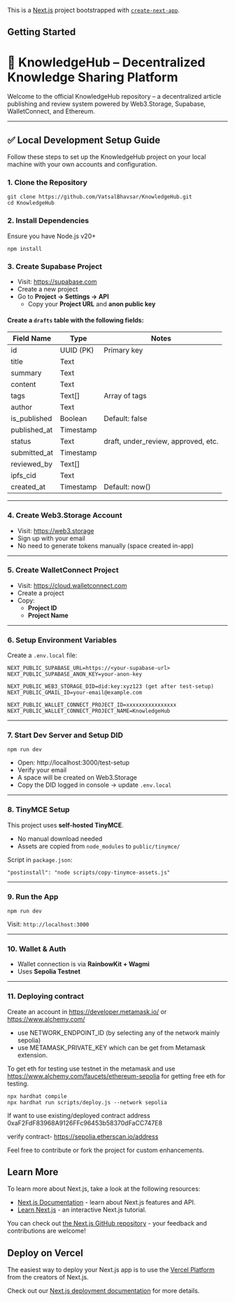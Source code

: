 This is a [Next.js](https://nextjs.org) project bootstrapped with [`create-next-app`](https://nextjs.org/docs/app/api-reference/cli/create-next-app).

## Getting Started

# 🧠 KnowledgeHub – Decentralized Knowledge Sharing Platform

Welcome to the official KnowledgeHub repository – a decentralized article publishing and review system powered by Web3.Storage, Supabase, WalletConnect, and Ethereum.

---

## ✅ Local Development Setup Guide

Follow these steps to set up the KnowledgeHub project on your local machine with your own accounts and configuration.

### 1. Clone the Repository

```
git clone https://github.com/VatsalBhavsar/KnowledgeHub.git
cd KnowledgeHub
```

### 2. Install Dependencies

Ensure you have Node.js v20+

```
npm install
```

### 3. Create Supabase Project

- Visit: https://supabase.com
- Create a new project
- Go to **Project → Settings → API**
  - Copy your **Project URL** and **anon public key**

#### Create a `drafts` table with the following fields:

| Field Name   | Type      | Notes                               |
| ------------ | --------- | ----------------------------------- |
| id           | UUID (PK) | Primary key                         |
| title        | Text      |                                     |
| summary      | Text      |                                     |
| content      | Text      |                                     |
| tags         | Text[]    | Array of tags                       |
| author       | Text      |                                     |
| is_published | Boolean   | Default: false                      |
| published_at | Timestamp |                                     |
| status       | Text      | draft, under_review, approved, etc. |
| submitted_at | Timestamp |                                     |
| reviewed_by  | Text[]    |                                     |
| ipfs_cid     | Text      |                                     |
| created_at   | Timestamp | Default: now()                      |

---

### 4. Create Web3.Storage Account

- Visit: https://web3.storage
- Sign up with your email
- No need to generate tokens manually (space created in-app)

---

### 5. Create WalletConnect Project

- Visit: https://cloud.walletconnect.com
- Create a project
- Copy:
  - **Project ID**
  - **Project Name**

---

### 6. Setup Environment Variables

Create a `.env.local` file:

```
NEXT_PUBLIC_SUPABASE_URL=https://<your-supabase-url>
NEXT_PUBLIC_SUPABASE_ANON_KEY=your-anon-key

NEXT_PUBLIC_WEB3_STORAGE_DID=did:key:xyz123 (get after test-setup)
NEXT_PUBLIC_GMAIL_ID=your-email@example.com

NEXT_PUBLIC_WALLET_CONNECT_PROJECT_ID=xxxxxxxxxxxxxxxx
NEXT_PUBLIC_WALLET_CONNECT_PROJECT_NAME=KnowledgeHub
```

---

### 7. Start Dev Server and Setup DID

```
npm run dev
```

- Open: http://localhost:3000/test-setup
- Verify your email
- A space will be created on Web3.Storage
- Copy the DID logged in console → update `.env.local`

---

### 8. TinyMCE Setup

This project uses **self-hosted TinyMCE**.

- No manual download needed
- Assets are copied from `node_modules` to `public/tinymce/`

Script in `package.json`:

```
"postinstall": "node scripts/copy-tinymce-assets.js"
```

---

### 9. Run the App

```
npm run dev
```

Visit: `http://localhost:3000`

---

### 10. Wallet & Auth

- Wallet connection is via **RainbowKit + Wagmi**
- Uses **Sepolia Testnet**

---

### 11. Deploying contract

Create an account in https://developer.metamask.io/ or https://www.alchemy.com/

- use NETWORK_ENDPOINT_ID (by selecting any of the network mainly sepolia)
- use METAMASK_PRIVATE_KEY which can be get from Metamask extension.

To get eth for testing use testnet in the metamask and use https://www.alchemy.com/faucets/ethereum-sepolia for getting free eth for testing.

```
npx hardhat compile
npx hardhat run scripts/deploy.js --network sepolia
```

If want to use existing/deployed contract address 0xaF2FdF83968A9126FFc96453b58370dFaCC747E8

verify contract- https://sepolia.etherscan.io/address

Feel free to contribute or fork the project for custom enhancements.

## Learn More

To learn more about Next.js, take a look at the following resources:

- [Next.js Documentation](https://nextjs.org/docs) - learn about Next.js features and API.
- [Learn Next.js](https://nextjs.org/learn) - an interactive Next.js tutorial.

You can check out [the Next.js GitHub repository](https://github.com/vercel/next.js) - your feedback and contributions are welcome!

## Deploy on Vercel

The easiest way to deploy your Next.js app is to use the [Vercel Platform](https://vercel.com/new?utm_medium=default-template&filter=next.js&utm_source=create-next-app&utm_campaign=create-next-app-readme) from the creators of Next.js.

Check out our [Next.js deployment documentation](https://nextjs.org/docs/app/building-your-application/deploying) for more details.
